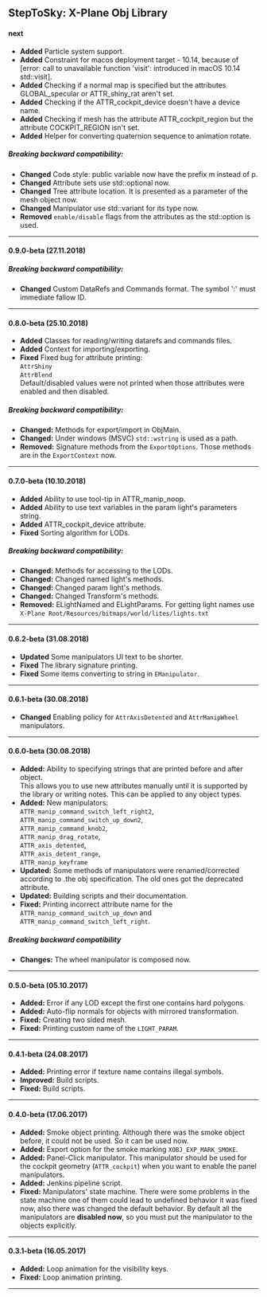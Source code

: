 StepToSky: X-Plane Obj Library
---------------------------------------------------------------------------
#### next

- **Added** Particle system support.
- **Added** Constraint for macos deployment target - 10.14, because of [error: call to unavailable function 'visit': introduced in macOS 10.14 std::visit].
- **Added** Checking if a normal map is specified but the attributes GLOBAL_specular or ATTR_shiny_rat aren't set.
- **Added** Checking if the ATTR_cockpit_device doesn't have a device name.
- **Added** Checking if mesh has the attribute ATTR_cockpit_region but the attribute COCKPIT_REGION isn't set.
- **Added** Helper for converting quaternion sequence to animation rotate.

##### Breaking backward compatibility:
- **Changed** Code style: public variable now have the prefix m instead of p.
- **Changed** Attribute sets use std::optional now.
- **Changed** Tree attribute location. It is presented as a parameter of the mesh object now.
- **Changed** Manipulator use std::variant for its type now.
- **Removed** `enable/disable` flags from the attributes as the std::option is used.

---------------------------------------------------------------------------
#### 0.9.0-beta (27.11.2018)
##### Breaking backward compatibility:
- **Changed** Custom DataRefs and Commands format. The symbol ':' must immediate fallow ID.

---------------------------------------------------------------------------
#### 0.8.0-beta (25.10.2018)

- **Added** Classes for reading/writing datarefs and commands files.
- **Added** Context for importing/exporting.
- **Fixed** Fixed bug for attribute printing:  
            `AttrShiny`  
            `AttrBlend`  
            Default/disabled values were not printed when those attributes were enabled and then disabled.

##### Breaking backward compatibility:
- **Changed:** Methods for export/import in ObjMain.
- **Changed:** Under windows (MSVC) `std::wstring` is used as a path.
- **Removed:** Signature methods from the `ExportOptions`. Those methods are in the `ExportContext` now.

---------------------------------------------------------------------------
#### 0.7.0-beta (10.10.2018)

- **Added** Ability to use tool-tip in ATTR_manip_noop.
- **Added** Ability to use text variables in the param light's parameters string.
- **Added** ATTR_cockpit_device attribute.
- **Fixed** Sorting algorithm for LODs.

##### Breaking backward compatibility:
- **Changed:** Methods for accessing to the LODs.
- **Changed:** Changed named light's methods.
- **Changed:** Changed param light's methods.
- **Changed:** Changed Transform's methods.
- **Removed:** ELightNamed and ELightParams. 
               For getting light names use `X-Plane Root/Resources/bitmaps/world/lites/lights.txt`
 
---------------------------------------------------------------------------
#### 0.6.2-beta (31.08.2018)

- **Updated** Some manipulators UI text to be shorter.
- **Fixed** The library signature printing.
- **Fixed** Some items converting to string in `EManipulator`.

---------------------------------------------------------------------------
#### 0.6.1-beta (30.08.2018)

- **Changed** Enabling policy for `AttrAxisDetented` and `AttrManipWheel` manipulators.  

---------------------------------------------------------------------------
#### 0.6.0-beta (30.08.2018)

- **Added:** Ability to specifying strings that are printed before and after object.  
             This allows you to use new attributes manually until
             it is supported by the library or writing notes.
             This can be applied to any object types.
- **Added:** New manipulators:  
             `ATTR_manip_command_switch_left_right2`,  
             `ATTR_manip_command_switch_up_down2`,  
             `ATTR_manip_command_knob2`,  
             `ATTR_manip_drag_rotate`,  
             `ATTR_axis_detented`,  
             `ATTR_axis_detent_range`,  
             `ATTR_manip_keyframe`
- **Updated:** Some methods of manipulators were renamed/corrected according to .the obj specification. The old ones got the deprecated attribute.
- **Updated:** Building scripts and their documentation.
- **Fixed:** Printing incorrect attribute name for the
             `ATTR_manip_command_switch_up_down` and `ATTR_manip_command_switch_left_right`.
##### Breaking backward compatibility
- **Changes:** The wheel manipulator is composed now.  

---------------------------------------------------------------------------
#### 0.5.0-beta (05.10.2017)

- **Added:** Error if any LOD except the first one contains hard polygons.
- **Added:** Auto-flip normals for objects with mirrored transformation.
- **Fixed:** Creating two sided mesh.
- **Fixed:** Printing custom name of the `LIGHT_PARAM`.

---------------------------------------------------------------------------
#### 0.4.1-beta (24.08.2017)

- **Added:** Printing error if texture name contains illegal symbols.
- **Improved:** Build scripts.
- **Fixed:** Build scripts.

---------------------------------------------------------------------------
#### 0.4.0-beta (17.06.2017)

- **Added:** Smoke object printing. Although there was the smoke object before, 
             it could not be used. So it can be used now.
- **Added:** Export option for the smoke marking `XOBJ_EXP_MARK_SMOKE`.
- **Added:** Panel-Click manipulator. This manipulator should be used for 
             the cockpit geometry (`ATTR_cockpit`) when 
             you want to enable the panel manipulators.
- **Added:** Jenkins pipeline script.
- **Fixed:** Manipulators' state machine. There were some problems in the state machine 
             one of them could lead to undefined behavior it was fixed now, also 
             there was changed the default behavior. 
             By default all the manipulators are **disabled now**, 
             so you must put the manipulator to the objects explicitly.

---------------------------------------------------------------------------
#### 0.3.1-beta (16.05.2017)

- **Added:** Loop animation for the visibility keys.
- **Fixed:** Loop animation printing.

---------------------------------------------------------------------------